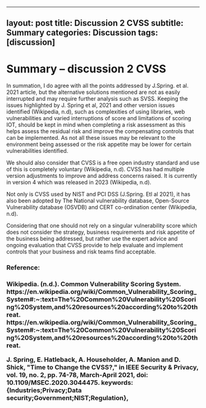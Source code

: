 
---
layout: post
title: Discussion 2 CVSS
subtitle: Summary
categories: Discussion
tags: [discussion]
---

<H1> Summary – discussion 2 CVSS </H1>

 <p>In summation, I do agree with all the points addressed by  J.Spring. et al. 2021 article, but the alternative solutions mentioned are not as easily interrupted and may require further analysis such as SVSS.  Keeping the issues highlighted by J. Spring et al, 2021 and other version issues identified (Wikipedia, n.d), such as complexities of using libraries, web vulnerabilities and varied interruptions of score and limitations of scoring IOT, should be kept in mind when completing a risk assessment as this helps assess the residual risk and improve the compensating controls that can be implemented. As not all these issues may be relevant to the environment being assessed or the risk appetite may be lower for certain vulnerabilities identified. 

We should also consider that CVSS is a free open industry standard and use of this is completely voluntary (Wikipedia, n.d).   CVSS has had multiple version adjustments to improve and address concerns raised. It is currently in version 4 which was released in 2023 (Wikipedia, n.d). 

Not only is CVSS used by NIST and PCI DSS (J.Spring. Etl al 2021), it has also been adopted by The National vulnerability database, Open-Source Vulnerability database (OSVDB) and CERT co-ordination center (Wikipedia, n.d). 

Considering that one should not rely on a singular vulnerability score which does not consider the strategy, business requirements and risk appetite of the business being addressed, but rather use the expert advice and ongoing evaluation that CVSS provide to help evaluate and implement controls that your business and risk teams find acceptable. </p>

 

<H3> Reference: <H3/>

<p> Wikipedia. (n.d.). Common Vulnerability Scoring System. https://en.wikipedia.org/wiki/Common_Vulnerability_Scoring_System#:~:text=The%20Common%20Vulnerability%20Scoring%20System,and%20resources%20according%20to%20threat. https://en.wikipedia.org/wiki/Common_Vulnerability_Scoring_System#:~:text=The%20Common%20Vulnerability%20Scoring%20System,and%20resources%20according%20to%20threat. 

 

J. Spring, E. Hatleback, A. Householder, A. Manion and D. Shick, "Time to Change the CVSS?," in IEEE Security & Privacy, vol. 19, no. 2, pp. 74-78, March-April 2021, doi: 10.1109/MSEC.2020.3044475. keywords: {Industries;Privacy;Data security;Government;NIST;Regulation},   <p/>
